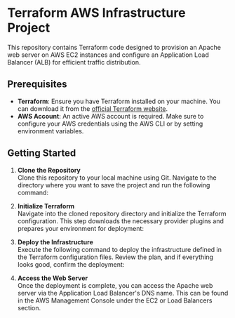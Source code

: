 # Terraform AWS Infrastructure Project

This repository contains Terraform code designed to provision an Apache web server on AWS EC2 instances and configure an Application Load Balancer (ALB) for efficient traffic distribution.

## Prerequisites

- **Terraform**: Ensure you have Terraform installed on your machine. You can download it from the [official Terraform website](https://www.terraform.io/downloads.html).
- **AWS Account**: An active AWS account is required. Make sure to configure your AWS credentials using the AWS CLI or by setting environment variables.

## Getting Started

1. **Clone the Repository**  
   Clone this repository to your local machine using Git. Navigate to the directory where you want to save the project and run the following command:

2. **Initialize Terraform**  
   Navigate into the cloned repository directory and initialize the Terraform configuration. This step downloads the necessary provider plugins and prepares your environment for deployment:

3. **Deploy the Infrastructure**  
   Execute the following command to deploy the infrastructure defined in the Terraform configuration files. Review the plan, and if everything looks good, confirm the deployment:

4. **Access the Web Server**  
   Once the deployment is complete, you can access the Apache web server via the Application Load Balancer's DNS name. This can be found in the AWS Management Console under the EC2 or Load Balancers section.

